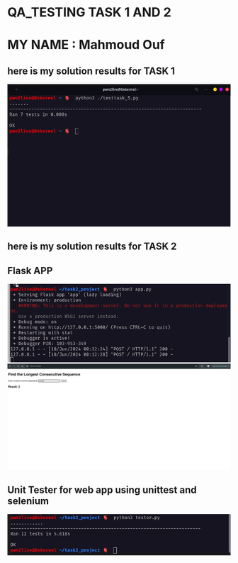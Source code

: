 # QA_TESTING TASK 1 AND 2
# MY NAME : Mahmoud Ouf
## here is my solution results for TASK 1 
![RESULTS OF TASK 1](/Screenshot_from_2024-06-17_23-55-46.png)


## here is my solution results for TASK 2

## Flask APP
![FLASK APP](/terminal.png)
![..](/flask_web.png)

## Unit Tester for web app using **unittest** and **selenium**
![UNIT TESTER FOR WEB APP](/tester.png)
